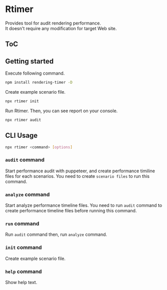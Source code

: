 # Rtimer

Provides tool for audit rendering performance.  
It doesn't require any modification for target Web site. 

## ToC
<!-- toc -->

<!-- tocstop -->

## Getting started
Execute following command.

```sh
npm install rendering-timer -D
```

Create example scenario file.

```sh
npx rtimer init
```

Run Rtimer. Then, you can see report on your console.

```sh
npx rtimer audit
```

## CLI Usage

```sh
npx rtimer <command> [options]
```

### `audit` command

Start performance audit with puppeteer, and create performance timiline files for each scenarios.
You need to create `scenario files` to run this command.

### `analyze` command

Start analyze performance timeline files.
You need to run `audit` command to create performance timeline files before running this command.

### `run` command

Run `audit` command then, run `analyze` command.

### `init` command

Create example scenario file.

### `help` command

Show help text.
